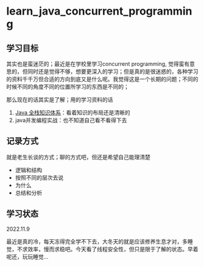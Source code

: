 # learn_java_concurrent_programming

## 学习目标

其实也是蛮迷茫的；最近是在学校里学习concurrent programming, 觉得蛮有意思的，但同时还是觉得不够，想要更深入的学习；但是真的是很迷惑的，各种学习的资料千千万但合适的方向到底又是什么呢。我觉得这是一个长期的问题；不同的时候不同的角度不同的位置所学习的东西是不同的；

那么现在的话其实是了解；用的学习资料的话
1. [ Java 全栈知识体系](https://pdai.tech/md/java/thread/java-thread-x-overview.html)：看着知识的布局还是清晰的
2. java并发编程实战：也不知道自己看不看得下去

## 记录方式

就是老生长谈的方式；聊的方式吧，但还是希望自己能理清楚
+ 逻辑和结构
+ 按照不同的层次去说
+ 为什么
+ 总结和分析

## 学习状态

2022.11.9

最近是真的冷，每天冻得完全学不下去，大冬天的就是应该修养生息才对，多睡觉，不求效率，慢而求稳吧。今天看了线程安全性，但只是限于了解的状态。早着呢还，玩玩睡觉...
